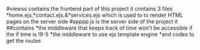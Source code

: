 #viewss contains the frontend part of this project it contains 3 files 
*home.ejs,*contact.ejs,&*services.ejs which is used to to render HTML pages on the server side 
#apppp.js is the server side of the project it
##contains
*the middleware that keeps track of time won't be accessible if the if time is !9-5
*the middleware to use ejs template engine 
*and codes to get the routes 
